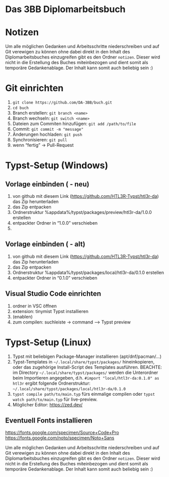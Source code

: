 # Das 3BB Diplomarbeitsbuch

# Notizen

Um alle möglichen Gedanken und Arbeitsschritte niederschreiben und auf Git verewigen zu können ohne dabei direkt in den Inhalt des Diplomarbeitsbuches einzugreifen gibt es den Ordner `notizen`. Dieser wird nicht in die Erstellung des Buches miteinbezogen und dient somit als temporäre Gedankenablage. Der Inhalt kann somit auch beliebig sein :)

# Git einrichten

1. `git clone https://github.com/DA-3BB/buch.git`
2. `cd buch`
3. Branch erstellen: `git branch <name>`
4. Branch wechseln: `git switch <name>`
5. Dateien zum Commiten hinzufügen: `git add /path/to/file`
4. Commit: `git commit -m "message"`
5. Änderungen hochladen: `git push`
6. Synchronisieren: `git pull`
8. wenn “fertig” -> Pull-Request

# Typst-Setup (Windows)

## Vorlage einbinden ( - neu)
1. von github mit diesem Link (https://github.com/HTL3R-Typst/htl3r-da) das Zip herunterladen
2. das Zip entpacken
3. Ordnerstruktur %appdata%/typst/packages/preview/htl3r-da/1.0.0 erstellen
4. entpackter Ordner in “1.0.0” verschieben
5. 
## Vorlage einbinden ( - alt)
1. von github mit diesem Link (https://github.com/HTL3R-Typst/htl3r-da) das Zip herunterladen
2. das Zip entpacken
3. Ordnerstruktur %appdata%/typst/packages/local/htl3r-da/0.1.0 erstellen
4. entpackter Ordner in “0.1.0” verschieben

## Visual Studio Code einrichten
1. ordner in VSC öffnen
2. extension: tinymist Typst installieren
3. (enablen)
4. zum compilen: suchleiste → command —> Typst preview

# Typst-Setup (Linux)

1. Typst mit beliebigen Package-Manager installieren (apt/dnf/pacman/...)
2. Typst-Templates in `~/.local/share/typst/packages/` hineinkopieren, oder das zugehörige Install-Script des Templates ausführen. BEACHTE: im Directory `~/.local/share/typst/packages/` werden die Unterordner beim Importieren angegeben, d.h. `#import "local/htl3r-da:0.1.0" as htl3r` ergibt folgende Ordnerstruktur: `~/.local/share/typst/packages/local/htl3r-da/0.1.0`
3. `typst compile path/to/main.typ` fürs einmalige compilen oder `typst watch path/to/main.typ` für live-preview.
4. Möglicher Editor: https://zed.dev/

## Eventuell Fonts installieren
https://fonts.google.com/specimen/Source+Code+Pro  
https://fonts.google.com/noto/specimen/Noto+Sans  

Um alle möglichen Gedanken und Arbeitsschritte niederschreiben und auf Git verewigen zu können ohne dabei direkt in den Inhalt des Diplomarbeitsbuches einzugreifen gibt es den Ordner `notizen`. Dieser wird nicht in die Erstellung des Buches miteinbezogen und dient somit als temporäre Gedankenablage. Der Inhalt kann somit auch beliebig sein :)
